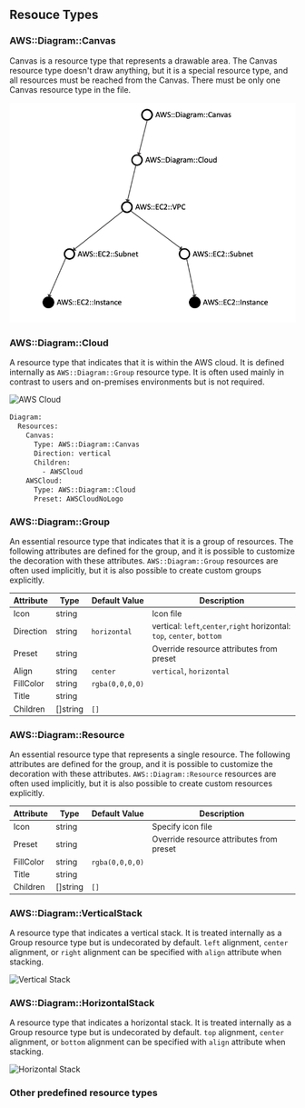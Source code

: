 ## Resouce Types
### AWS::Diagram::Canvas
Canvas is a resource type that represents a drawable area. The Canvas resource type doesn't draw anything, but it is a special resource type, and all resources must be reached from the Canvas. There must be only one Canvas resource type in the file.

![Dependency graph](static/dependency-graph.png)

### AWS::Diagram::Cloud
A resource type that indicates that it is within the AWS cloud. It is defined internally as `AWS::Diagram::Group` resource type. It is often used mainly in contrast to users and on-premises environments but is not required.

![AWS Cloud](static/awscloud.png)

```
Diagram:
  Resources:
    Canvas:
      Type: AWS::Diagram::Canvas
      Direction: vertical
      Children:
        - AWSCloud
    AWSCloud:
      Type: AWS::Diagram::Cloud
      Preset: AWSCloudNoLogo
```

### AWS::Diagram::Group
An essential resource type that indicates that it is a group of resources. The following attributes are defined for the group, and it is possible to customize the decoration with these attributes.
`AWS::Diagram::Group` resources are often used implicitly, but it is also possible to create custom groups explicitly.

| Attribute | Type     | Default Value   | Description                                                             |
| --------- | -------- | --------------- | ----------------------------------------------------------------------- |
| Icon      | string   | ` `             | Icon file                                                               |
| Direction | string   | `horizontal`    | vertical: `left`,`center`,`right` horizontal: `top`, `center`, `bottom` |
| Preset    | string   | ` `             | Override resource attributes from preset                                |
| Align     | string   | `center`        | `vertical`, `horizontal`                                                |
| FillColor | string   | `rgba(0,0,0,0)` |                                                                         |
| Title     | string   | ` `             |                                                                         |
| Children  | []string | `[]`            |                                                                         |


### AWS::Diagram::Resource
An essential resource type that represents a single resource. The following attributes are defined for the group, and it is possible to customize the decoration with these attributes.
`AWS::Diagram::Resource` resources are often used implicitly, but it is also possible to create custom resources explicitly.

| Attribute | Type     | Default Value   | Description                                                             |
| --------- | -------- | --------------- | ----------------------------------------------------------------------- |
| Icon      | string   | ` `             | Specify icon file                                                       |
| Preset    | string   | ` `             | Override resource attributes from preset                                |
| FillColor | string   | `rgba(0,0,0,0)` |                                                                         |
| Title     | string   | ` `             |                                                                         |
| Children  | []string | `[]`            |                                                                         |

### AWS::Diagram::VerticalStack
A resource type that indicates a vertical stack. It is treated internally as a Group resource type but is undecorated by default.
`left` alignment, `center` alignment, or `right` alignment can be specified with `align` attribute when stacking.

![Vertical Stack](static/vertical_stack.png)

### AWS::Diagram::HorizontalStack
A resource type that indicates a horizontal stack. It is treated internally as a Group resource type but is undecorated by default.
`top` alignment, `center` alignment, or `bottom` alignment can be specified with `align` attribute when stacking.

![Horizontal Stack](static/horizontal_stack.png)

### Other predefined resource types
